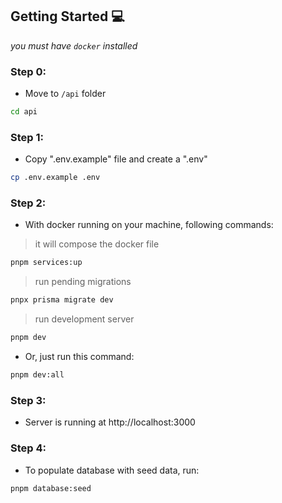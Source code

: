 ## Getting Started 💻

_you must have `docker` installed_

### Step 0:

- Move to `/api` folder

```bash
cd api
```

### Step 1:

- Copy ".env.example" file and create a ".env"

```bash
cp .env.example .env
```

### Step 2:

- With docker running on your machine, following commands:

> it will compose the docker file

```bash
pnpm services:up
```

> run pending migrations

```bash
pnpx prisma migrate dev
```

> run development server

```bash
pnpm dev
```

- Or, just run this command:

```bash
pnpm dev:all
```

### Step 3:

- Server is running at http://localhost:3000

### Step 4:

- To populate database with seed data, run:

```bash
pnpm database:seed
```
